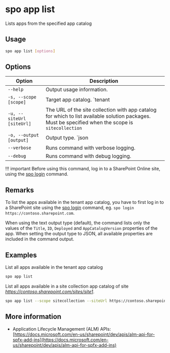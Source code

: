 # spo app list

Lists apps from the specified app catalog

## Usage

```sh
spo app list [options]
```

## Options

Option|Description
------|-----------
`--help`|Output usage information.
`-s, --scope [scope]`|Target app catalog. `tenant|sitecollection`. Default `tenant`.
`-u, --siteUrl [siteUrl]`|The URL of the site collection with app catalog for which to list available solution packages. Must be specified when the scope is `sitecollection`
`-o, --output [output]`|Output type. `json|text`. Default `text`.
`--verbose`|Runs command with verbose logging.
`--debug`|Runs command with debug logging.

!!! important
    Before using this command, log in to a SharePoint Online site, using the [spo login](../login.md) command.

## Remarks

To list the apps available in the tenant app catalog, you have to first log in to a SharePoint site using the [spo login](../login.md) command, eg. `spo login https://contoso.sharepoint.com`.

When using the text output type (default), the command lists only the values of the `Title`, `ID`, `Deployed` and `AppCatalogVersion` properties of the app. When setting the output type to JSON, all available properties are included in the command output.

## Examples

List all apps available in the tenant app catalog

```sh
spo app list
```

List all apps available in a site collection app catalog of site _https://contoso.sharepoint.com/sites/site1_.

```sh
spo app list --scope sitecollection --siteUrl https://contoso.sharepoint.com/sites/site1
```

## More information

- Application Lifecycle Management (ALM) APIs: [https://docs.microsoft.com/en-us/sharepoint/dev/apis/alm-api-for-spfx-add-ins](https://docs.microsoft.com/en-us/sharepoint/dev/apis/alm-api-for-spfx-add-ins)
